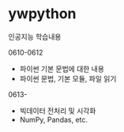 # ywpython
인공지능 학습내용

0610-0612
* 파이썬 기본 문법에 대한 내용
* 파이썬 문법, 기본 모듈, 파일 읽기

0613-
* 빅데이터 전처리 및 시각화
* NumPy, Pandas, etc.
